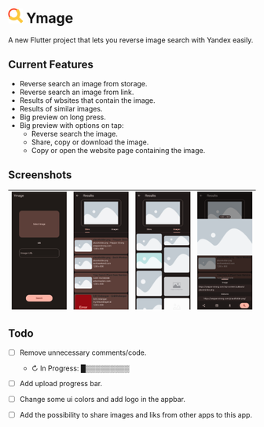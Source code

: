 # <img src="assets/logo.svg" width="30"> Ymage

A new Flutter project that lets you reverse image search with Yandex easily.

## Current Features
- Reverse search an image from storage.
- Reverse search an image from link.
- Results of wbsites that contain the image.
- Results of similar images.
- Big preview on long press.
- Big preview with options on tap:
    - Reverse search the image.
    - Share, copy or download the image.
    -  Copy or open the website page containing the image.


## Screenshots
|![](fastlane/metadata/android/en-US/images/phoneScreenshots/1.png)|![](fastlane/metadata/android/en-US/images/phoneScreenshots/2.png)|![](fastlane/metadata/android/en-US/images/phoneScreenshots/3.png)|![](fastlane/metadata/android/en-US/images/phoneScreenshots/4.png)|
|---|---|---|---|


## Todo

- [ ] Remove unnecessary comments/code.
  - ↻ In Progress: █▒▒▒▒▒▒▒▒▒

- [ ] Add upload progress bar.

- [ ] Change some ui colors and add logo in the appbar.

- [ ] Add the possibility to share images and liks from other apps to this app.

